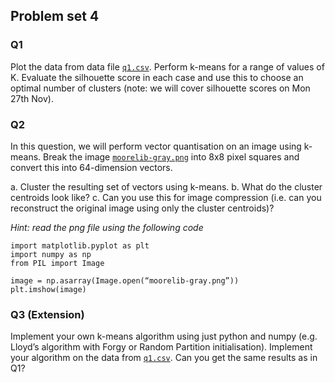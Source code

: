 ## Problem set 4 ##

### Q1

Plot the data from data file [`q1.csv`](q1.csv). Perform k-means for a range of values of K. Evaluate the silhouette score in each case and use this to choose an optimal number of clusters (note: we will cover silhouette scores on Mon 27th Nov).

### Q2

In this question, we will perform vector quantisation on an image using k-means. Break the image [`moorelib-gray.png`](moorelib-gray.png) into 8x8 pixel squares and convert this into 64-dimension vectors. 

a. Cluster the resulting set of vectors using k-means. 
b. What do the cluster centroids look like? 
c. Can you use this for image compression (i.e. can you reconstruct the original image using only the cluster centroids)?

*Hint: read the png file using the following code*

```
import matplotlib.pyplot as plt
import numpy as np
from PIL import Image

image = np.asarray(Image.open(“moorelib-gray.png”))
plt.imshow(image)
```

### Q3 (Extension)

Implement your own k-means algorithm using just python and numpy (e.g. Lloyd’s algorithm with Forgy or Random Partition initialisation). Implement your algorithm on the data from [`q1.csv`](q1.csv). Can you get the same results as in Q1?

